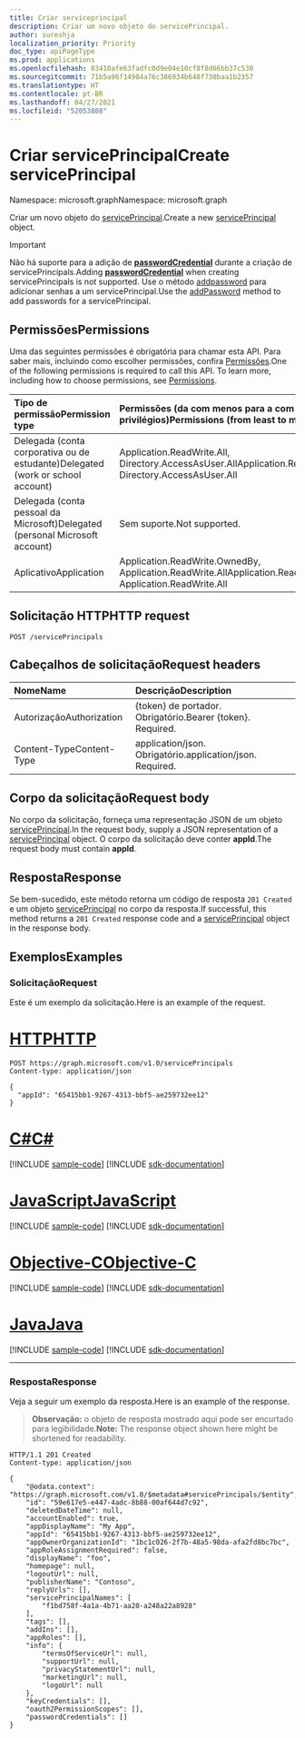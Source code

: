```yaml
---
title: Criar serviceprincipal
description: Criar um novo objeto do servicePrincipal.
author: sureshja
localization_priority: Priority
doc_type: apiPageType
ms.prod: applications
ms.openlocfilehash: 83410afe63fadfc0d9e04e10cf8f8d66bb37c530
ms.sourcegitcommit: 71b5a96f14984a76c386934b648f730baa1b2357
ms.translationtype: HT
ms.contentlocale: pt-BR
ms.lasthandoff: 04/27/2021
ms.locfileid: "52053808"
---
```

# <a name="create-serviceprincipal"></a><span data-ttu-id="cd9b6-103">Criar servicePrincipal</span><span class="sxs-lookup"><span data-stu-id="cd9b6-103">Create servicePrincipal</span></span>

<span data-ttu-id="cd9b6-104">Namespace: microsoft.graph</span><span class="sxs-lookup"><span data-stu-id="cd9b6-104">Namespace: microsoft.graph</span></span>

<span data-ttu-id="cd9b6-105">Criar um novo objeto do [servicePrincipal](../resources/serviceprincipal.md).</span><span class="sxs-lookup"><span data-stu-id="cd9b6-105">Create a new [servicePrincipal](../resources/serviceprincipal.md) object.</span></span>

> [!IMPORTANT]
> <span data-ttu-id="cd9b6-106">Não há suporte para a adição de [**passwordCredential**](../resources/passwordcredential.md) durante a criação de servicePrincipals.</span><span class="sxs-lookup"><span data-stu-id="cd9b6-106">Adding [**passwordCredential**](../resources/passwordcredential.md) when creating servicePrincipals is not supported.</span></span> <span data-ttu-id="cd9b6-107">Use o método [addpassword](serviceprincipal-addpassword.md) para adicionar senhas a um servicePrincipal.</span><span class="sxs-lookup"><span data-stu-id="cd9b6-107">Use the [addPassword](serviceprincipal-addpassword.md) method to add passwords for a servicePrincipal.</span></span>

## <a name="permissions"></a><span data-ttu-id="cd9b6-108">Permissões</span><span class="sxs-lookup"><span data-stu-id="cd9b6-108">Permissions</span></span>
<span data-ttu-id="cd9b6-p102">Uma das seguintes permissões é obrigatória para chamar esta API. Para saber mais, incluindo como escolher permissões, confira [Permissões](/graph/permissions-reference).</span><span class="sxs-lookup"><span data-stu-id="cd9b6-p102">One of the following permissions is required to call this API. To learn more, including how to choose permissions, see [Permissions](/graph/permissions-reference).</span></span>


|<span data-ttu-id="cd9b6-111">Tipo de permissão</span><span class="sxs-lookup"><span data-stu-id="cd9b6-111">Permission type</span></span>      | <span data-ttu-id="cd9b6-112">Permissões (da com menos para a com mais privilégios)</span><span class="sxs-lookup"><span data-stu-id="cd9b6-112">Permissions (from least to most privileged)</span></span>              |
|:--------------------|:---------------------------------------------------------|
|<span data-ttu-id="cd9b6-113">Delegada (conta corporativa ou de estudante)</span><span class="sxs-lookup"><span data-stu-id="cd9b6-113">Delegated (work or school account)</span></span> | <span data-ttu-id="cd9b6-114">Application.ReadWrite.All, Directory.AccessAsUser.All</span><span class="sxs-lookup"><span data-stu-id="cd9b6-114">Application.ReadWrite.All, Directory.AccessAsUser.All</span></span>    |
|<span data-ttu-id="cd9b6-115">Delegada (conta pessoal da Microsoft)</span><span class="sxs-lookup"><span data-stu-id="cd9b6-115">Delegated (personal Microsoft account)</span></span> | <span data-ttu-id="cd9b6-116">Sem suporte.</span><span class="sxs-lookup"><span data-stu-id="cd9b6-116">Not supported.</span></span>    |
|<span data-ttu-id="cd9b6-117">Aplicativo</span><span class="sxs-lookup"><span data-stu-id="cd9b6-117">Application</span></span> | <span data-ttu-id="cd9b6-118">Application.ReadWrite.OwnedBy, Application.ReadWrite.All</span><span class="sxs-lookup"><span data-stu-id="cd9b6-118">Application.ReadWrite.OwnedBy, Application.ReadWrite.All</span></span> |

## <a name="http-request"></a><span data-ttu-id="cd9b6-119">Solicitação HTTP</span><span class="sxs-lookup"><span data-stu-id="cd9b6-119">HTTP request</span></span>
<!-- { "blockType": "ignored" } -->
```http
POST /servicePrincipals
```

## <a name="request-headers"></a><span data-ttu-id="cd9b6-120">Cabeçalhos de solicitação</span><span class="sxs-lookup"><span data-stu-id="cd9b6-120">Request headers</span></span>
| <span data-ttu-id="cd9b6-121">Nome</span><span class="sxs-lookup"><span data-stu-id="cd9b6-121">Name</span></span>       | <span data-ttu-id="cd9b6-122">Descrição</span><span class="sxs-lookup"><span data-stu-id="cd9b6-122">Description</span></span>|
|:-----------|:----------|
| <span data-ttu-id="cd9b6-123">Autorização</span><span class="sxs-lookup"><span data-stu-id="cd9b6-123">Authorization</span></span> | <span data-ttu-id="cd9b6-p103">{token} de portador. Obrigatório.</span><span class="sxs-lookup"><span data-stu-id="cd9b6-p103">Bearer {token}. Required.</span></span>  |
| <span data-ttu-id="cd9b6-126">Content-Type</span><span class="sxs-lookup"><span data-stu-id="cd9b6-126">Content-Type</span></span> | <span data-ttu-id="cd9b6-p104">application/json. Obrigatório.</span><span class="sxs-lookup"><span data-stu-id="cd9b6-p104">application/json. Required.</span></span> |

## <a name="request-body"></a><span data-ttu-id="cd9b6-129">Corpo da solicitação</span><span class="sxs-lookup"><span data-stu-id="cd9b6-129">Request body</span></span>
<span data-ttu-id="cd9b6-130">No corpo da solicitação, forneça uma representação JSON de um objeto [servicePrincipal](../resources/serviceprincipal.md).</span><span class="sxs-lookup"><span data-stu-id="cd9b6-130">In the request body, supply a JSON representation of a [servicePrincipal](../resources/serviceprincipal.md) object.</span></span> <span data-ttu-id="cd9b6-131">O corpo da solicitação deve conter  **appId**.</span><span class="sxs-lookup"><span data-stu-id="cd9b6-131">The request body must contain  **appId**.</span></span>

## <a name="response"></a><span data-ttu-id="cd9b6-132">Resposta</span><span class="sxs-lookup"><span data-stu-id="cd9b6-132">Response</span></span>

<span data-ttu-id="cd9b6-133">Se bem-sucedido, este método retorna um código de resposta `201 Created` e um objeto [servicePrincipal](../resources/serviceprincipal.md) no corpo da resposta.</span><span class="sxs-lookup"><span data-stu-id="cd9b6-133">If successful, this method returns a `201 Created` response code and a [servicePrincipal](../resources/serviceprincipal.md) object in the response body.</span></span>

## <a name="examples"></a><span data-ttu-id="cd9b6-134">Exemplos</span><span class="sxs-lookup"><span data-stu-id="cd9b6-134">Examples</span></span>
### <a name="request"></a><span data-ttu-id="cd9b6-135">Solicitação</span><span class="sxs-lookup"><span data-stu-id="cd9b6-135">Request</span></span>
<span data-ttu-id="cd9b6-136">Este é um exemplo da solicitação.</span><span class="sxs-lookup"><span data-stu-id="cd9b6-136">Here is an example of the request.</span></span>


# <a name="http"></a>[<span data-ttu-id="cd9b6-137">HTTP</span><span class="sxs-lookup"><span data-stu-id="cd9b6-137">HTTP</span></span>](#tab/http)
<!-- {
  "blockType": "request",
  "name": "create_serviceprincipal_from_serviceprincipals"
}-->
```http
POST https://graph.microsoft.com/v1.0/servicePrincipals
Content-type: application/json

{
  "appId": "65415bb1-9267-4313-bbf5-ae259732ee12"
}
```
# <a name="c"></a>[<span data-ttu-id="cd9b6-138">C#</span><span class="sxs-lookup"><span data-stu-id="cd9b6-138">C#</span></span>](#tab/csharp)
[!INCLUDE [sample-code](../includes/snippets/csharp/create-serviceprincipal-from-serviceprincipals-csharp-snippets.md)]
[!INCLUDE [sdk-documentation](../includes/snippets/snippets-sdk-documentation-link.md)]

# <a name="javascript"></a>[<span data-ttu-id="cd9b6-139">JavaScript</span><span class="sxs-lookup"><span data-stu-id="cd9b6-139">JavaScript</span></span>](#tab/javascript)
[!INCLUDE [sample-code](../includes/snippets/javascript/create-serviceprincipal-from-serviceprincipals-javascript-snippets.md)]
[!INCLUDE [sdk-documentation](../includes/snippets/snippets-sdk-documentation-link.md)]

# <a name="objective-c"></a>[<span data-ttu-id="cd9b6-140">Objective-C</span><span class="sxs-lookup"><span data-stu-id="cd9b6-140">Objective-C</span></span>](#tab/objc)
[!INCLUDE [sample-code](../includes/snippets/objc/create-serviceprincipal-from-serviceprincipals-objc-snippets.md)]
[!INCLUDE [sdk-documentation](../includes/snippets/snippets-sdk-documentation-link.md)]

# <a name="java"></a>[<span data-ttu-id="cd9b6-141">Java</span><span class="sxs-lookup"><span data-stu-id="cd9b6-141">Java</span></span>](#tab/java)
[!INCLUDE [sample-code](../includes/snippets/java/create-serviceprincipal-from-serviceprincipals-java-snippets.md)]
[!INCLUDE [sdk-documentation](../includes/snippets/snippets-sdk-documentation-link.md)]

---


### <a name="response"></a><span data-ttu-id="cd9b6-142">Resposta</span><span class="sxs-lookup"><span data-stu-id="cd9b6-142">Response</span></span>
<span data-ttu-id="cd9b6-143">Veja a seguir um exemplo da resposta.</span><span class="sxs-lookup"><span data-stu-id="cd9b6-143">Here is an example of the response.</span></span> 

> <span data-ttu-id="cd9b6-144">**Observação:** o objeto de resposta mostrado aqui pode ser encurtado para legibilidade.</span><span class="sxs-lookup"><span data-stu-id="cd9b6-144">**Note:** The response object shown here might be shortened for readability.</span></span>
<!-- {
  "blockType": "response",
  "truncated": true,
  "@odata.type": "microsoft.graph.servicePrincipal"
} -->
```http
HTTP/1.1 201 Created
Content-type: application/json

{
    "@odata.context": "https://graph.microsoft.com/v1.0/$metadata#servicePrincipals/$entity",
    "id": "59e617e5-e447-4adc-8b88-00af644d7c92",
    "deletedDateTime": null,
    "accountEnabled": true,
    "appDisplayName": "My App",
    "appId": "65415bb1-9267-4313-bbf5-ae259732ee12",
    "appOwnerOrganizationId": "1bc1c026-2f7b-48a5-98da-afa2fd8bc7bc",
    "appRoleAssignmentRequired": false,
    "displayName": "foo",
    "homepage": null,
    "logoutUrl": null,
    "publisherName": "Contoso",
    "replyUrls": [],
    "servicePrincipalNames": [
        "f1bd758f-4a1a-4b71-aa20-a248a22a8928"
    ],
    "tags": [],
    "addIns": [],
    "appRoles": [],
    "info": {
        "termsOfServiceUrl": null,
        "supportUrl": null,
        "privacyStatementUrl": null,
        "marketingUrl": null,
        "logoUrl": null
    },
    "keyCredentials": [],
    "oauth2PermissionScopes": [],
    "passwordCredentials": []
}
```


